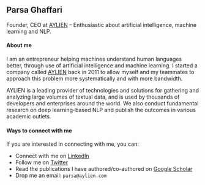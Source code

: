 ## Parsa Ghaffari
Founder, CEO at [AYLIEN](http://aylien.com) – Enthusiastic about artificial intelligence, machine learning and NLP.

#### About me

I am an entrepreneur helping machines understand human languages better, through use of artificial intelligence and machine learning. I started a company called [AYLIEN](http://aylien.com) back in 2011 to allow myself and my teammates to approach this problem more systematically and with more bandwidth.

AYLIEN is a leading provider of technologies and solutions for gathering and analyzing large volumes of textual data, and is used by thousands of developers and enterprises around the world. We also conduct fundamental research on deep learning-based NLP and publish the outcomes in various academic outlets.

#### Ways to connect with me

If you are interested in connecting with me, you can:

- Connect with me on [LinkedIn](https://www.linkedin.com/in/parsa-ghaffari-a7300a24/)
- Follow me on [Twitter](https://twitter.com/parsaghaffari)
- Read the publications I have authored/co-authored on [Google Scholar](https://scholar.google.com/citations?user=eQEHcQ0AAAAJ&hl=en)
- Drop me an email: `parsa@aylien.com`